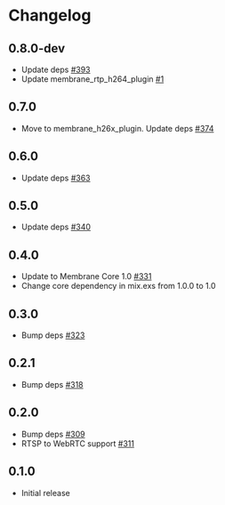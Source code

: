 # Changelog

## 0.8.0-dev
* Update deps [#393](https://github.com/fishjam-dev/membrane_rtc_engine/pull/393)
* Update membrane_rtp_h264_plugin [#1](https://github.com/fishjam-cloud/membrane_rtc_engine/pull/1)

## 0.7.0
* Move to membrane_h26x_plugin. Update deps [#374](https://github.com/jellyfish-dev/membrane_rtc_engine/pull/374)

## 0.6.0
* Update deps [#363](https://github.com/jellyfish-dev/membrane_rtc_engine/pull/363)

## 0.5.0
* Update deps [#340](https://github.com/jellyfish-dev/membrane_rtc_engine/pull/340)

## 0.4.0
* Update to Membrane Core 1.0 [#331](https://github.com/jellyfish-dev/membrane_rtc_engine/pull/331)
* Change core dependency in mix.exs from 1.0.0 to 1.0

## 0.3.0
* Bump deps [#323](https://github.com/jellyfish-dev/membrane_rtc_engine/pull/323)

## 0.2.1
* Bump deps [#318](https://github.com/jellyfish-dev/membrane_rtc_engine/pull/318)

## 0.2.0
* Bump deps [#309](https://github.com/jellyfish-dev/membrane_rtc_engine/pull/309)
* RTSP to WebRTC support [#311](https://github.com/jellyfish-dev/membrane_rtc_engine/pull/311)

## 0.1.0
* Initial release
